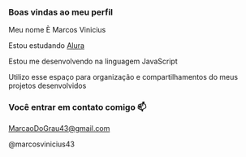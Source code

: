 ### Boas vindas ao meu perfil ###
Meu nome È Marcos Vinicius

Estou estudando [Alura](www.alura.com.br)


Estou me desenvolvendo na linguagem JavaScript

Utilizo esse espaço para organização e compartilhamentos do meus projetos desenvolvidos

### Você entrar em contato comigo 📫

MarcaoDoGrau43@gmail.com

@marcosvinicius43
